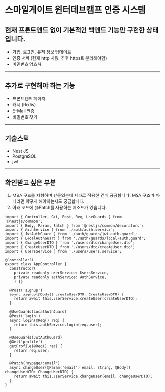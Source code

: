 스마일게이트 윈터데브캠프 인증 시스템
==================================

현재 프론트엔드 없이 기본적인 백엔드 기능만 구현한 상태입니다.
-------------------------
* 가입, 로그인, 유저 정보 업데이트
* 인증 서버 (현재 http 사용. 추후 https로 분리해야함)
* 비밀번호 암호화
***
추가로 구현해야 하는 기능
-----------------
* 프론트엔드 페이지
* 캐시 (Redis)
* E-Mail 인증
* 비밀번호 찾기
***

기술스택
--------
* Nest JS
* PostgreSQL
* jwt
***

확인받고 싶은 부분
-----------------
1. MSA 구조를 지향하며 만들었는데 제대로 적용한 건지 궁금합니다. MSA 구조가 아니라면 어떻게 해야하는지도 궁금합니다.
2. 아래 코드에 @Patch를 사용하는 메소드가 있습니다.

```
import { Controller, Get, Post, Req, UseGuards } from '@nestjs/common';
import { Body, Param, Patch } from '@nestjs/common/decorators';
import { AuthService } from './auth/auth.service';
import { JwtAuthGuard } from './auth/guards/jwt-auth.guard';
import { LocalAuthGuard } from './auth/guards/local-auth.guard';
import { ChangeUserDTO } from './users/dto/changeUser.dto';
import { CreateUserDTO } from './users/dto/createUser.dto';
import { UsersService } from './users/users.service';

@Controller()
export class AppController {
  constructor(
    private readonly userService: UsersService,
    private readonly authService: AuthService,
    ) {}

  @Post('signup')
  async signup(@Body() createUserDTO: CreateUserDTO) {
    return await this.userService.createUser(createUserDTO);
  }

  @UseGuards(LocalAuthGuard)
  @Post('login')
  async login(@Req() req) {
    return this.authService.login(req.user);
  }

  @UseGuards(JwtAuthGuard)
  @Get('profile')
  getProfile(@Req() req) {
    return req.user;
  }

  @Patch('mypage/:email')
  async changeUser(@Param('email') email: string, @Body() changeUserDTO: ChangeUserDTO) {
    return await this.userService.changeUser(email, changeUserDTO);
  }
}
```
